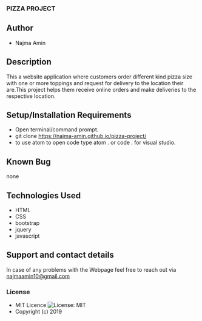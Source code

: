 ### PIZZA PROJECT

## Author

- Najma Amin

## Description

This a website application where customers order different kind pizza size with one or more toppings and request for delivery to the location their are.This project helps them receive online orders and make deliveries to the respective location.

## Setup/Installation Requirements

- Open terminal/command prompt.
- git clone https://najma-amin.github.io/pizza-project/
- to use atom to open code type atom . or code . for visual studio.

## Known Bug

none

## Technologies Used

- HTML
- CSS
- bootstrap
- jquery
- javascript

## Support and contact details

In case of any problems with the Webpage feel free to reach out via najmaamin10@gmail.com

### License

- MIT Licence ![License: MIT](https://img.shields.io/badge/License-MIT-green.svg)
- Copyright (c) 2019
